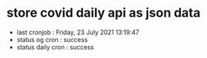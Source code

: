 # store covid daily api as json data

- last cronjob : Friday, 23 July 2021 13:19:47
- status og cron : success
- status daily cron : success
      
      